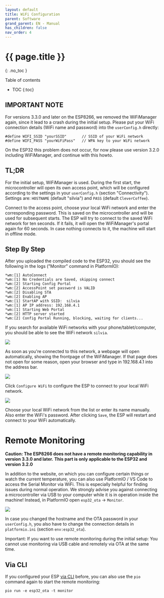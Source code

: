 ```yaml
---
layout: default
title: WiFi Configuration
parent: Software
grand_parent: EN - Manual
has_children: false
nav_order: 4
---
```



# {{ page.title }}


{: .no_toc }

Table of contents

* TOC
{:toc}


## IMPORTANT NOTE

For versions 3.3.0 and later on the ESP8266, we removed the WiFiManager again, since it lead to a crash during the initial setup. Please put your WiFi connection details (WiFi name and password) into the `userConfig.h` directly:

```
#define WIFI_SSID "yourSSID"       // SSID of your WiFi network
#define WIFI_PASS "yourWiFiPass"   // WPA key to your WiFi network
```

On the ESP32 this problem does not occur, for now please use version 3.2.0 including WiFiManager, and continue with this howto.


## TL;DR

For the initial setup, WiFiManager is used. During the first start, the microcontroller will open its own access point, which will be configured according to the settings in your `userConfig.h` (section "Connectivity"). Settings are: `HOSTNAME` (default "silvia") and `PASS` (default `CleverCoffee`).

Connect to the access point, choose your local WiFi network and enter the corresponding password. This is saved on the microcontroller and will be used for subsequent starts.
The ESP will try to connect to the saved WiFi network for ten seconds. If it fails, it will open the WiFiManager's portal again for 60 seconds. In case nothing connects to it, the machine will start in offline mode.


## Step By Step

After you uploaded the compiled code to the ESP32, you should see the following in the logs ("Monitor" command in PlatformIO):

```
*wm:[1] AutoConnect
*wm:[1] No Credentials are Saved, skipping connect
*wm:[2] Starting Config Portal
*wm:[2] AccessPoint set password is VALID
*wm:[2] Disabling STA
*wm:[2] Enabling AP
*wm:[1] StartAP with SSID:  silvia
*wm:[1] AP IP address: 192.168.4.1
*wm:[1] Starting Web Portal
*wm:[2] HTTP server started
*wm:[2] Config Portal Running, blocking, waiting for clients...
```

If you search for available WiFi networks with your phone/tablet/computer, you should be able to see the WiFi network `silvia`.

![](../../img/wlan-setup1.PNG)

As soon as you're connected to this network, a webpage will open automatically, showing the frontpage of the WiFiManager. If that page does not open for some reason, open your browser and type in 192.168.4.1 into the address bar.

![](../../img/wlan-setup2.PNG)

Click `Configure WiFi` to configure the ESP to connect to your local WiFi network.

![](../../img/wlan-setup3.PNG)

Choose your local WiFi network from the list or enter its name manually. Also enter the WiFi's password. After clicking `Save`, the ESP will restart and connect to your WiFi automatically.


# Remote Monitoring

**Caution: The ESP8266 does not have a remote monitoring capability in version 3.3.0 and later.**
**This part is only applicable to the ESP32 and version 3.2.0**

In addition to the website, on which you can configure certain things or watch the current temperature, you can also use PlatformIO / VS Code to access the Serial Monitor via WiFi.
This is especially helpful for finding issues during normal operation. We strongly advise you against connecting a microcontroller via USB to your computer while it is in operation inside the machine!
Instead, in PlatformIO open `esp32_ota` -> `Monitor`.

![](../../img/remote_monitor.png)

In case you changed the hostname and the OTA password in your `userConfig.h`, you also have to change the connection details in `platformio.ini` (section `env:esp32_ota`).

Important: If you want to use remote monitoring during the initial setup: You cannot use monitoring via USB cable and remotely via OTA at the same time.


## Via CLI

If you configured your ESP [via CLI](./install-software-cli.md) before, you can also use the `pio` command again to start the remote monitoring:
```
pio run -e esp32_ota -t monitor
```
